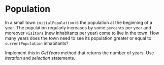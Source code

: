 # Population


In a small town `initialPopulation` is the population at the beginning of a year. The population regularly increases by some `percents` per year and moreover `visitors` (new inhabitants per year) come to live in the town. How many years does the town need to see its population greater or equal to `currentPopulation` inhabitants?

Implement this in *GetYears* method that returns the number of years. Use *iteration* and *selection* statements.